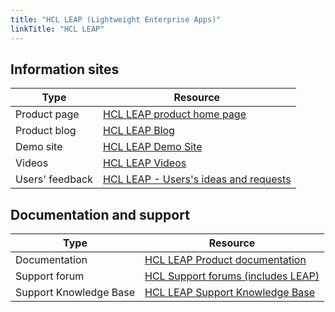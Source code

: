```yaml
---
title: "HCL LEAP (Lightweight Enterprise Apps)"
linkTitle: "HCL LEAP"
---
```


## Information sites
| Type | Resource      |
|------|---------------|
| Product page | <a href="https://hclsw.co/leap" target="_blank" >HCL LEAP product home page</a> |
| Product blog | <a href="https://hclsw.co/leap-blogs" target="_blank" >HCL LEAP Blog</a> |
| Demo site | <a href="https://hclsw.co/leap-product-demo" target="_blank" >HCL LEAP Demo Site</a> |
| Videos | <a href="https://hclsw.co/leap-video-playlist" target="_blank" >HCL LEAP Videos</a> |
| Users' feedback | <a href="https://hclsw.co/leap-ideas" target="_blank" >HCL LEAP - Users's ideas and requests</a> |

## Documentation and support

| Type | Resource      |
|------|---------------|
| Documentation | <a href="https://hclsw.co/leap-product-documentation" target="_blank" >HCL LEAP Product documentation</a> |
| Support forum |  <a href="https://www.hclleapcommunity.com/forum.html" target="_blank" >HCL Support forums (includes LEAP)</a> |
| Support Knowledge Base | <a href="https://hclsw.co/leap-support-knowledge-base" target="_blank" >HCL LEAP Support Knowledge Base</a> |